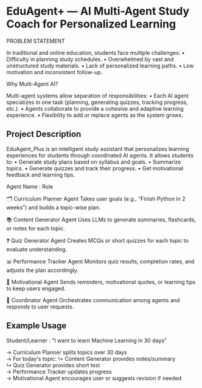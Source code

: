 # EduAgent+ — AI Multi-Agent Study Coach for Personalized Learning

PROBLEM STATEMENT

In traditional and online education, students face multiple challenges:
	•	Difficulty in planning study schedules.
	•	Overwhelmed by vast and unstructured study materials.
	•	Lack of personalized learning paths.
	•	Low motivation and inconsistent follow-up.

Why Multi-Agent AI?

Multi-agent systems allow separation of responsibilities:
	•	Each AI agent specializes in one task (planning, generating quizzes, tracking progress, etc.).
	•	Agents collaborate to provide a cohesive and adaptive learning experience.
	•	Flexibility to add or replace agents as the system grows.


## Project Description

EduAgent_Plus is an intelligent study assistant that personalizes learning experiences for students through coordinated AI agents. It allows students to:
	•	Generate study plans based on syllabus and goals.
	•	Summarize topics.
	•	Generate quizzes and track their progress.
	•	Get motivational feedback and learning tips.

Agent Name : Role

🗂️ Curriculum Planner Agent
Takes user goals (e.g., “Finish Python in 2 weeks”) and builds a topic-wise plan.

📚 Content Generator Agent
Uses LLMs to generate summaries, flashcards, or notes for each topic.

❓ Quiz Generator Agent
Creates MCQs or short quizzes for each topic to evaluate understanding.

📊 Performance Tracker Agent
Monitors quiz results, completion rates, and adjusts the plan accordingly.

💬 Motivational Agent
Sends reminders, motivational quotes, or learning tips to keep users engaged.

🧠 Coordinator Agent
Orchestrates communication among agents and responds to user requests.

## Example Usage
Student/Learner : "I want to learn Machine Learning in 30 days"

→ Curriculum Planner splits topics over 30 days  
→ For today's topic:
    ↳ Content Generator provides notes/summary  
    ↳ Quiz Generator provides short test  
→ Performance Tracker updates progress  
→ Motivational Agent encourages user or suggests revision if needed  





 
